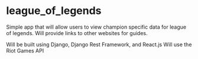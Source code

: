 # league_of_legends

Simple app that will allow users to view champion specific data for league of legends.
Will provide links to other websites for guides.

Will be built using Django, Django Rest Framework, and React.js
Will use the Riot Games API
